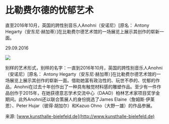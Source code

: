# 比勒费尔德的忧郁艺术

直至2016年10月，英国的跨性别音乐人Anohni（安诺尼）\[原名： Antony Hegarty（安东尼·赫加蒂）\]在比勒费尔德艺术馆的一场展览上展示其创作的崭新一面。

29.09.2016

![](/sites/default/files/styles/image_carousel_mobile/public/from_prestige/prestige-anohni_antony-hegarty_kunsthalle-bielefeld_a.jpg?itok=4dBF8HJw)

别样的艺术形式，别样的名字：一直到2016年10月，英国的跨性别音乐人Anohni（安诺尼）\[原名： Antony Hegarty（安东尼·赫加蒂）\]在比勒费尔德艺术馆的一场展览上展示其创作的崭新一面。借助她富有政治性的、玩世不恭的、忧郁的作品，Anohni在过去十年创作出了一种具有触觉材料感的雕塑作品。至少有一件作品创作于2015年，在她获德意志学术交流中心（DAAD）柏林艺术家项目奖学金期间。此外Anohni还以联合策展人的身份挑选了James Elaine（詹姆斯·伊莱恩）、Peter Hujar（彼得·胡加尔）和Kazuo Ohno（大野一雄）的作品参展。

来源: [www.kunsthalle-bielefeld.de](http://www.kunsthalle-bielefeld.de)
<!-- tcd_original_link https://www.deutschland.de/zh-hans/topic/wenhua/yishuyujianzhu/bileifeierdedeyouyuyishu -->
